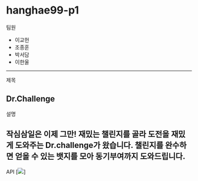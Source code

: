 # hanghae99-p1


팀원
* 이교헌
* 조종훈
* 박서담
* 이한울
---
제목

**Dr.Challenge**
---
설명

작심삼일은 이제 그만!
재밌는 챌린지를 골라 도전을 재밌게 도와주는 Dr.challenge가 왔습니다.
챌린지를 완수하면 얻을 수 있는 뱃지를 모아 동기부여까지 도와드립니다.
---
API
[![](https://img1.daumcdn.net/thumb/R1280x0/?scode=mtistory2&fname=https%3A%2F%2Fblog.kakaocdn.net%2Fdn%2FcoPtSc%2FbtrjCJSDqy8%2FmPrKF7t610PPGauEcVN9gK%2Fimg.png)]
